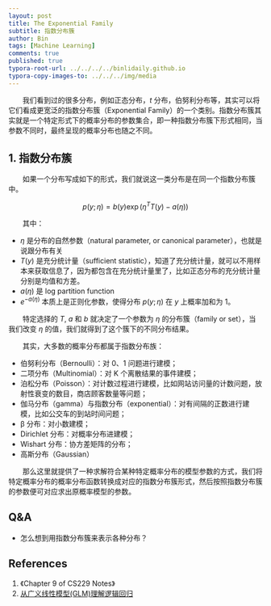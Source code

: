 ```yaml
---
layout: post
title: The Exponential Family
subtitle: 指数分布簇
author: Bin
tags: [Machine Learning]
comments: true
published: true
typora-root-url: ../../../../binlidaily.github.io
typora-copy-images-to: ../../../img/media
---
```


　　我们看到过的很多分布，例如正态分布，$t$ 分布，伯努利分布等，其实可以将它们看成更宽泛的指数分布簇（Exponential Family）的一个类别。指数分布簇其实就是一个特定形式下的概率分布的参数集合，即一种指数分布簇下形式相同，当参数不同时，最终呈现的概率分布也随之不同。

## 1. 指数分布簇
　　如果一个分布写成如下的形式，我们就说这一类分布是在同一个指数分布簇中。

$$
p(y ; \eta)=b(y) \exp \left(\eta^{T} T(y)-a(\eta)\right)
$$

　　其中：
* $\eta$ 是分布的自然参数（natural parameter, or canonical parameter），也就是说跟分布有关
* $T(y)$ 是充分统计量（sufficient statistic），知道了充分统计量，就可以不用样本来获取信息了，因为都包含在充分统计量里了，比如正态分布的充分统计量分别是均值和方差。
* $a(\eta)$ 是 log partition function
* $e^{-a(\eta)}$ 本质上是正则化参数，使得分布 $p(y ; \eta)$ 在 $y$ 上概率加和为 1。

　　特定选择的 $T$, $a$ 和 $b$ 就决定了一个参数为 $\eta$ 的分布簇（family or set），当我们改变 $\eta$ 的值，我们就得到了这个簇下的不同分布结果。

　　其实，大多数的概率分布都属于指数分布族：
* 伯努利分布（Bernoulli）：对 0、1 问题进行建模；
* 二项分布（Multinomial）：对 K 个离散结果的事件建模；
* 泊松分布（Poisson）：对计数过程进行建模，比如网站访问量的计数问题，放射性衰变的数目，商店顾客数量等问题；
* 伽马分布（gamma）与指数分布（exponential）：对有间隔的正数进行建模，比如公交车的到站时间问题；
* β 分布：对小数建模；
* Dirichlet 分布：对概率分布进建模；
* Wishart 分布：协方差矩阵的分布；
* 高斯分布（Gaussian）

　　那么这里就提供了一种求解符合某种特定概率分布的模型参数的方式，我们将特定概率分布的概率分布函数转换成对应的指数分布簇形式，然后按照指数分布簇的参数便可对应求出原概率模型的参数。

## Q&A
* 怎么想到用指数分布簇来表示各种分布？


## References
1. 《Chapter 9 of CS229 Notes》
2. [从广义线性模型(GLM)理解逻辑回归](https://fighterhit.oschina.io/2017/12/24/machine_learning_notes/%E4%BB%8E%E5%B9%BF%E4%B9%89%E7%BA%BF%E6%80%A7%E6%A8%A1%E5%9E%8B%E7%90%86%E8%A7%A3%E9%80%BB%E8%BE%91%E5%9B%9E%E5%BD%92/)